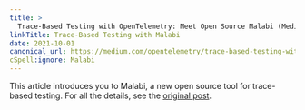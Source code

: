 ```yaml
---
title: >
  Trace-Based Testing with OpenTelemetry: Meet Open Source Malabi (Medium)
linkTitle: Trace-Based Testing with Malabi
date: 2021-10-01
canonical_url: https://medium.com/opentelemetry/trace-based-testing-with-opentelemetry-meet-open-source-malabi-7ca268788aae
cSpell:ignore: Malabi
---
```


This article introduces you to Malabi, a new open source tool for trace-based
testing. For all the details, see the [original post][].

[original post]: <{{% param canonical_url %}}>
